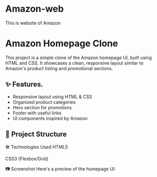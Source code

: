 # Amazon-web
This is website of Amazon 
# Amazon Homepage Clone

This project is a simple clone of the Amazon homepage UI, built using HTML and CSS. It showcases a clean, responsive layout similar to Amazon's product listing and promotional sections.

## ✨ Features.

- Responsive layout using HTML & CSS
- Organized product categories
- Hero section for promotions
- Footer with useful links
- UI components inspired by Amazon

## 📁 Project Structure

🛠️ Technologies Used
HTML5

CSS3 (Flexbox/Grid)

📷 Screenshot
Here's a preview of the homepage UI:





